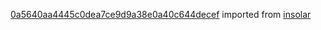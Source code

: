 [0a5640aa4445c0dea7ce9d9a38e0a40c644decef](https://github.com/insolar/insolar/commit/0a5640aa4445c0dea7ce9d9a38e0a40c644decef) imported from [insolar](https://github.com/insolar/insolar)
